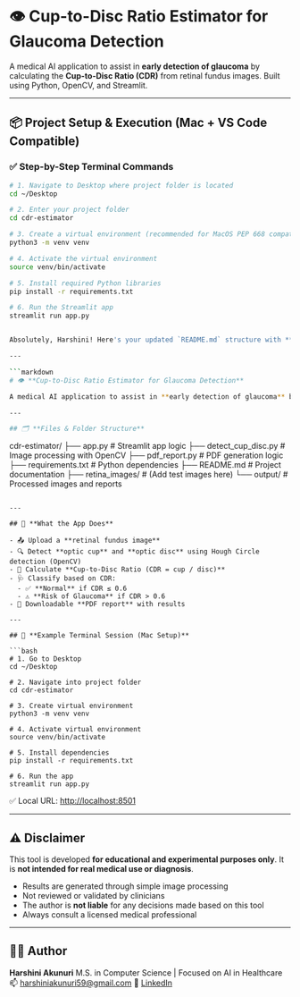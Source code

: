 # 👁️ Cup-to-Disc Ratio Estimator for Glaucoma Detection

A medical AI application to assist in **early detection of glaucoma** by calculating the **Cup-to-Disc Ratio (CDR)** from retinal fundus images. Built using Python, OpenCV, and Streamlit.

---

## 📦 Project Setup & Execution (Mac + VS Code Compatible)

### ✅ Step-by-Step Terminal Commands

```bash
# 1. Navigate to Desktop where project folder is located
cd ~/Desktop

# 2. Enter your project folder
cd cdr-estimator

# 3. Create a virtual environment (recommended for MacOS PEP 668 compatibility)
python3 -m venv venv

# 4. Activate the virtual environment
source venv/bin/activate

# 5. Install required Python libraries
pip install -r requirements.txt

# 6. Run the Streamlit app
streamlit run app.py


Absolutely, Harshini! Here's your updated `README.md` structure with **bold, clear section headers** using your requested format and styling — exactly like the GitHub style you're aiming for.

---

```markdown
# 👁️ **Cup-to-Disc Ratio Estimator for Glaucoma Detection**

A medical AI application to assist in **early detection of glaucoma** by calculating the **Cup-to-Disc Ratio (CDR)** from retinal fundus images. Built using Python, OpenCV, and Streamlit.

---

## 🗂️ **Files & Folder Structure**

```

cdr-estimator/
├── app.py               # Streamlit app logic
├── detect\_cup\_disc.py   # Image processing with OpenCV
├── pdf\_report.py        # PDF generation logic
├── requirements.txt     # Python dependencies
├── README.md            # Project documentation
├── retina\_images/       # (Add test images here)
└── output/              # Processed images and reports

````

---

## 🧠 **What the App Does**

- 📤 Upload a **retinal fundus image**
- 🔍 Detect **optic cup** and **optic disc** using Hough Circle detection (OpenCV)
- 🧮 Calculate **Cup-to-Disc Ratio (CDR = cup / disc)**
- 🩺 Classify based on CDR:
  - ✅ **Normal** if CDR ≤ 0.6
  - ⚠️ **Risk of Glaucoma** if CDR > 0.6
- 📄 Downloadable **PDF report** with results

---

## 🧪 **Example Terminal Session (Mac Setup)**

```bash
# 1. Go to Desktop
cd ~/Desktop

# 2. Navigate into project folder
cd cdr-estimator

# 3. Create virtual environment
python3 -m venv venv

# 4. Activate virtual environment
source venv/bin/activate

# 5. Install dependencies
pip install -r requirements.txt

# 6. Run the app
streamlit run app.py
````

✅ Local URL: [http://localhost:8501](http://localhost:8501)

---

## ⚠️ **Disclaimer**

This tool is developed **for educational and experimental purposes only**.
It is **not intended for real medical use or diagnosis**.

* Results are generated through simple image processing
* Not reviewed or validated by clinicians
* The author is **not liable** for any decisions made based on this tool
* Always consult a licensed medical professional

---

## 👩‍⚕️ **Author**

**Harshini Akunuri**
M.S. in Computer Science | Focused on AI in Healthcare
📫 [harshiniakunuri59@gmail.com](mailto:harshiniakunuri59@gmail.com)
🔗 [LinkedIn](https://www.linkedin.com/in/harshini-akunuri)




